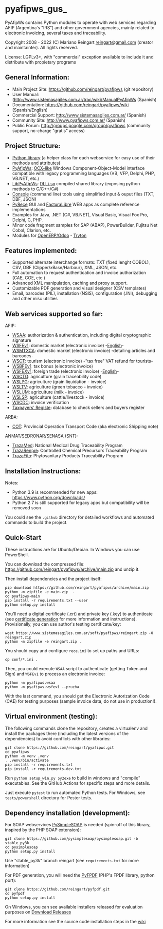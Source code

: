 pyafipws_gus_ 
========

PyAfipWs contains Python modules to operate with web services regarding AFIP (Argentina's "IRS") and other government agencies, mainly related to electronic invoicing, several taxes and traceability.

Copyright 2008 - 2022 (C) Mariano Reingart [reingart@gmail.com](mailto:reingart@gmail.com) (creator and maintainter). All rights reserved.

License: LGPLv3+, with "commercial" exception available to include it and distribute with propietary programs

General Information:
--------------------

 * Main Project Site: https://github.com/reingart/pyafipws (git repository)
 * User Manual: (http://www.sistemasagiles.com.ar/trac/wiki/ManualPyAfipWs (Spanish)
 * Documentation: https://github.com/reingart/pyafipws/wiki (Spanish/English)
 * Commercial Support: http://www.sistemasagiles.com.ar/ (Spanish)
 * Community Site: http://www.pyafipws.com.ar/ (Spanish)
 * Public Forum: http://groups.google.com/group/pyafipws (community support, no-charge "gratis" access)

Project Structure:
------------------

 * [Python library][1] (a helper class for each webservice for easy use of their methods and attributes)
 * [PyAfipWs][7]: [OCX-like][2] Windows Component-Object-Model interface compatible with legacy programming languages (VB, VFP, Delphi, PHP, VB.NET, etc.)
 * [LibPyAfipWs][8]: [DLL/.so][3] compiled shared library (exposing python methods to C/C++/C#) 
 * [Console][4] (command line) tools using simplified input & ouput files (TXT, DBF, JSON)
 * [PyRece][5] GUI and [FacturaLibre][6] WEB apps as complete reference implementations
 * Examples for Java, .NET (C#, VB.NET), Visual Basic, Visual Fox Pro, Delphi, C, PHP. 
 * Minor code fragment samples for SAP (ABAP), PowerBuilder, Fujitsu Net Cobol, Clarion, etc.
 * Modules for [OpenERP/Odoo][27] - [Tryton][28]
 
Features implemented:
---------------------

 * Supported alternate interchange formats: TXT (fixed lenght COBOL), CSV, DBF (Clipper/xBase/Harbour), XML, JSON, etc.
 * Full automation to request authentication and invoice authorization (CAE, COE, etc.)
 * Advanced XML manipulation, caching and proxy support.
 * Customizable PDF generation and visual designer (CSV templates)
 * Email, barcodes (PIL), installation (NSIS), configuration (.INI), debugging and other misc utilities

Web services supported so far:
------------------------------

AFIP:

 * [WSAA][10]: authorization & authentication, including digital cryptographic signature
 * [WSFEv1][11]: domestic market (electronic invoice) -[English][12]-
 * [WSMTXCA][22]: domestic market (electronic invoice) -detailing articles and barcodes-
 * [WSCT][22b]: tourism (electronic invoice) -"tax free" VAT refund for tourists- 
 * [WSBFEv1][13]: tax bonus (electronic invoice)
 * [WSFEXv1][14]: foreign trade (electronic invoice) -[English][15]-
 * [WSCTG][16]: agriculture (grain traceability code)
 * [WSLPG][17]: agriculture (grain liquidation - invoice)
 * [WSLTV][17b]: agriculture (green tobacco - invoice)
 * [WSLUM][17c]: agriculture (milk - invoice)
 * [WSLSP][17d]: agriculture (cattle/livestock - invoice)
 * [WSCDC][22]: invoice verification
 * [Taxpayers' Registe][26]: database to check sellers and buyers register

ARBA:

 * [COT][20]: Provincial Operation Transport Code (aka electronic Shipping note)

ANMAT/SEDRONAR/SENASA (SNT):

 * [TrazaMed][21]: National Medical Drug Traceability Program
 * [TrazaRenpre][24]: Controlled Chemical Precursors Traceability Program
 * [TrazaFito][25]: Phytosanitary Products Traceability Program

Installation Instructions:
--------------------------

Notes:
 * Python 3.9 is recommended for new apps: https://www.python.org/downloads/
 * Python 2.7 is still supported for legacy apps but compatibility will be removed soon

You could see the `.github` directory for detailed workflows and automated commands to build the project.

## Quick-Start

These instructions are for Ubuntu/Debian. In Windows you can use PowerShell.

You can download the compressed file: https://github.com/reingart/pyafipws/archive/main.zip and unzip it.

Then install dependencies and the project itself:
```
pip download https://github.com/reingart/pyafipws/archive/main.zip
python -m zipfile -e main.zip  .
cd pyafipws-main
pip install -r requirements.txt --user
python setup.py install
```

You'll need a digital certificate (.crt) and private key (.key) to authenticate 
(see [certificate generation][29] for more information and instructions).
Provisionally, you can use author's testing certificate/key:
```
wget https://www.sistemasagiles.com.ar/soft/pyafipws/reingart.zip -O reingart.zip
python -m zipfile -e reingart.zip .
```

You should copy and configure `rece.ini` to set up paths and URLs:
```
cp conf/*.ini .
```

Then, you could execute `WSAA` script to authenticate (getting Token and Sign)
and `WSFEv1` to process an electronic invoice:
```
python -m pyafipws.wsaa
python -m pyafipws.wsfev1 --prueba
```

With the last command, you should get the Electronic Autorization Code (CAE) 
for testing purposes (sample invoice data, do not use in production!).

## Virtual environment (testing):

The following commands clone the repository, creates a virtualenv and install
the packages there (including the latest versions of the dependencies) to avoid
conflicts with other libraries:
```
git clone https://github.com/reingart/pyafipws.git
cd pyafipws
python -m venv .venv
. .venv/bin/activate
pip install -r requirements.txt
pip install -r requirements-dev.txt
```

Run `python setup_win.py py2exe` to build in windows and "compile" executables.
See the GitHub Actions for specific steps and more details.

Just execute `pytest` to run automated Python tests.
For Windows, see `tests/powershell` directory for Pester tests.

## Dependency installation (development):

For SOAP webservices [PySimpleSOAP](https://github.com/pysimplesoap/pysimplesoap) is
needed (spin-off of this library, inspired by the PHP SOAP extension):

```
git clone https://github.com/pysimplesoap/pysimplesoap.git -b stable_py3k
cd pysimplesoap
python setup.py install
```

Use "stable_py3k" branch reingart (see `requirements.txt` for more information)

For PDF generation, you will need the [PyFPDF](https://github.com/reingart/pyfpdf)
(PHP's FPDF library, python port):

```
git clone https://github.com/reingart/pyfpdf.git
cd pyfpdf
python setup.py install
```

On Windows, you can see available installers released for evaluation purposes on
[Download Releases](https://github.com/reingart/pyafipws/releases)

For more information see the source code installation steps in the 
[wiki](https://github.com/reingart/pyafipws/wiki/InstalacionCodigoFuente)


 [1]: http://www.sistemasagiles.com.ar/trac/wiki/FacturaElectronicaPython
 [2]: http://www.sistemasagiles.com.ar/trac/wiki/OcxFacturaElectronica
 [3]: http://www.sistemasagiles.com.ar/trac/wiki/DllFacturaElectronica
 [4]: http://www.sistemasagiles.com.ar/trac/wiki/HerramientaFacturaElectronica
 [5]: http://www.sistemasagiles.com.ar/trac/wiki/PyRece
 [6]: http://www.sistemasagiles.com.ar/trac/wiki/FacturaLibre
 [7]: http://www.sistemasagiles.com.ar/trac/wiki/PyAfipWs
 [8]: http://www.sistemasagiles.com.ar/trac/wiki/LibPyAfipWs
 [10]: http://www.sistemasagiles.com.ar/trac/wiki/ManualPyAfipWs#ServicioWebdeAutenticaciónyAutorizaciónWSAA
 [11]: http://www.sistemasagiles.com.ar/trac/wiki/ProyectoWSFEv1
 [12]: https://github.com/reingart/pyafipws/wiki/WSFEv1
 [13]: http://www.sistemasagiles.com.ar/trac/wiki/BonosFiscales
 [14]: http://www.sistemasagiles.com.ar/trac/wiki/FacturaElectronicaExportacion
 [15]: https://github.com/reingart/pyafipws/wiki/WSFEX
 [16]: http://www.sistemasagiles.com.ar/trac/wiki/CodigoTrazabilidadGranos
 [17]: http://www.sistemasagiles.com.ar/trac/wiki/LiquidacionPrimariaGranos
 [17b]: http://www.sistemasagiles.com.ar/trac/wiki/LiquidacionTabacoVerde
 [17c]: http://www.sistemasagiles.com.ar/trac/wiki/LiquidacionUnicaMensualLecheria
 [17d]: http://www.sistemasagiles.com.ar/trac/wiki/LiquidacionSectorPecuario
 [20]: http://www.sistemasagiles.com.ar/trac/wiki/RemitoElectronicoCotArba
 [21]: http://www.sistemasagiles.com.ar/trac/wiki/TrazabilidadMedicamentos
 [22]: http://www.sistemasagiles.com.ar/trac/wiki/FacturaElectronicaMTXCAService
 [22b]: http://www.sistemasagiles.com.ar/trac/wiki/FacturaElectronicaComprobantesTurismo 
 [23]: http://www.sistemasagiles.com.ar/trac/wiki/ConstatacionComprobantes
 [24]: http://www.sistemasagiles.com.ar/trac/wiki/TrazabilidadPrecursoresQuimicos
 [25]: http://www.sistemasagiles.com.ar/trac/wiki/TrazabilidadProductosFitosanitarios
 [26]: http://www.sistemasagiles.com.ar/trac/wiki/PadronContribuyentesAFIP
 [27]: https://github.com/reingart/openerp_pyafipws
 [28]: https://github.com/tryton-ar/account_invoice_ar
 [29]: http://www.sistemasagiles.com.ar/trac/wiki/ManualPyAfipWs#Certificados
